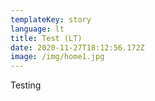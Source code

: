 ```yaml
---
templateKey: story
language: lt
title: Test (LT)
date: 2020-11-27T18:12:56.172Z
image: /img/home1.jpg
---
```

Testing